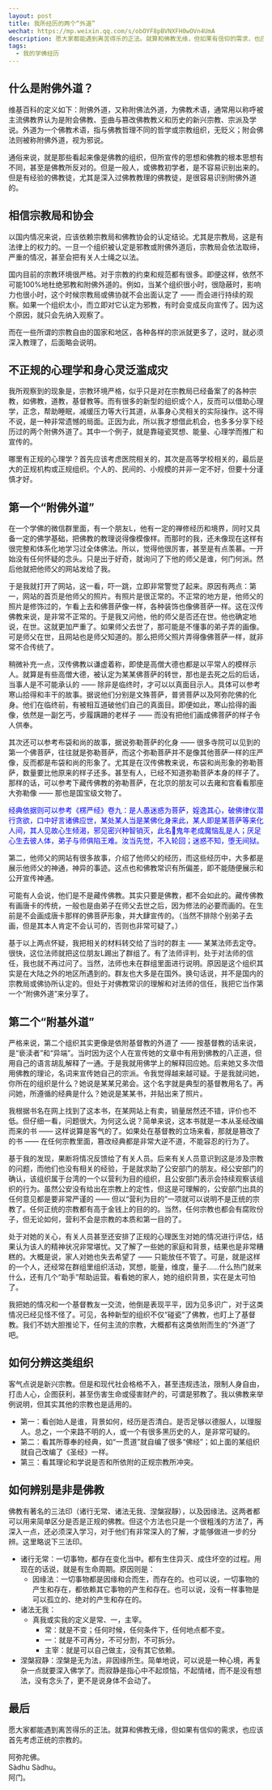 ```yaml
---
layout: post
title: 我所经历的两个“外道”
wechat: https://mp.weixin.qq.com/s/obOYF8pBVNXFH0wOVn4UmA
description: 愿大家都能遇到离苦得乐的正法。就算和佛教无缘，但如果有信仰的需求，也应该首先考虑正统的宗教的。阿弥陀佛 and 阿门。
tags:
  - 我的学佛经历
---
```


## 什么是附佛外道？

维基百科的定义如下：附佛外道，又称附佛法外道，为佛教术语，通常用以称呼被主流佛教界认为是附会佛教、歪曲与篡改佛教教义和历史的新兴宗教、宗派及学说。外道为一个佛教术语，指与佛教哲理不同的哲学或宗教组织，无贬义；附会佛法则被称附佛外道，视为邪说。

通俗来说，就是那些看起来像是佛教的组织，但所宣传的思想和佛教的根本思想有不同，甚至是佛教所反对的。但是一般人，或佛教初学者，是不容易识别出来的。但是有经验的佛教徒，尤其是深入过佛教教理的佛教徒，是很容易识别附佛外道的。

## 相信宗教局和协会

以国内情况来说，应该依赖宗教局和佛教协会的认定结论。尤其是宗教局，这是有法律上的权力的。一旦一个组织被认定是邪教或附佛外道后，宗教局会依法取缔，严重的情况，甚至会把有关人士绳之以法。

国内目前的宗教环境很严格。对于宗教的约束和规范都有很多。即便这样，依然不可能100%地杜绝邪教和附佛外道的。例如，当某个组织很小时，很隐蔽时，影响力也很小时，这个时候宗教局或佛协就不会出面认定了 —— 而会进行持续的观察。如果一个组织太小，而立即对它认定为邪教，有时会变成反向宣传了。因为这个原因，就只会先纳入观察了。

而在一些所谓的宗教自由的国家和地区，各种各样的宗派就更多了，这时，就必须深入教理了，后面略会说明。

## 不正规的心理学和身心灵泛滥成灾

我所观察到的现象是，宗教环境严格，似乎只是对在宗教局已经备案了的各种宗教，如佛教，道教，基督教等。而有很多的新型的组织或个人，反而可以借助心理学，正念，帮助睡眠，减缓压力等大行其道，从事身心灵相关的实际操作。这不得不说，是一种非常遗憾的局面。正因为此，所以我才想借此机会，也多多分享下经历过的两个附佛外道了。其中一个例子，就是靠碰瓷冥想、能量、心理学而推广和宣传的。

哪里有正规的心理学？首先应该考虑医院相关的，其次是高等学校相关的，最后是大的正规机构或正规组织。个人的、民间的、小规模的并非一定不好，但要十分谨慎才好。

## 第一个“附佛外道”

在一个学佛的微信群里面，有一个朋友L，他有一定的禅修经历和境界，同时又具备一定的佛学基础，把佛教的教理说得像模像样。而那时的我，还未像现在这样有很完整和体系化地学习过全体佛法。所以，觉得他很厉害，甚至是有点羡慕。一开始没有任何怀疑的念头。只是出于好奇，就询问了下他的师父是谁，何门何派。然后他就把他师父的网站发给了我。

于是我就打开了网站，这一看，吓一跳，立即非常警觉了起来。原因有两点：第一，网站的首页是他师父的照片。有照片是很正常的。不正常的地方是，他师父的照片是修饰过的，乍看上去和佛菩萨像一样，各种装饰也像佛菩萨一样。这在汉传佛教来说，是非常不正常的。于是我又问他，他的师父是否还在世。他也确定地说，在世。这就更加严重了。如果师父去世了，那可能是不懂事的弟子弄的画像。可是师父在世，且网站也是师父知道的。那么把师父照片弄得像佛菩萨一样，就非常不合传统了。

稍微补充一点，汉传佛教以谦虚着称，即使是高僧大德也都是以平常人的模样示人。就算是有些高僧大德，被认定为某某佛菩萨的转世，那也是去死之后的后话，当事人是不可能承认的 —— 除非是临终时，才可以以真面目示人。具体可以参考寒山拾得和丰干的故事。据说他们分别是文殊菩萨，普贤菩萨以及阿弥陀佛的化身。他们在临终前，有被相互道破他们自己的真面目。即便如此，寒山拾得的画像，依然是一副乞丐，步履蹒跚的老样子 —— 而没有把他们画成佛菩萨的样子令人供奉。

其次还可以参考布袋和尚的故事，据说弥勒菩萨的化身 —— 很多寺院可以见到的第一个佛菩萨，往往就是弥勒菩萨，而这个弥勒菩萨并不是像其他菩萨一样的庄严像，反而都是布袋和尚的形象了。尤其是在汉传佛教来说，布袋和尚形象的弥勒菩萨，数量要比他原来的样子还多。甚至有人，已经不知道弥勒菩萨本身的样子了。那样的话，可以参考下藏传佛教的弥勒菩萨，在北京的朋友可以去雍和宫看看那座大弥勒像 —— 那也是国宝级文物了。

<span style="color:blue">经典依据则可以参考《楞严经》卷九：是人愚迷惑为菩萨，婬逸其心，破佛律仪潜行贪欲，口中好言诸佛应世，某处某人当是某佛化身来此，某人即是某菩萨等来化人间，其人见故心生倾渴，邪见密兴种智销灭，此名𩲓鬼年老成魔恼乱是人；厌足心生去彼人体，弟子与师俱陷王难。汝当先觉，不入轮回；迷惑不知，堕无间狱。

第二，他师父的网站有很多故事，介绍了他师父的经历，而这些经历中，大多都是展示他师父的神通，神异的事迹。这点也和佛教常识有所偏差，即不能随便展示和公开宣传神通。

可能有人会说，他们是不是藏传佛教。其实只要是佛教，都不会如此的。藏传佛教有画唐卡的传统，一般也是由弟子在师父去世之后，因为修法的必要而画的。在生前是不会画成唐卡那样的佛菩萨形象，并大肆宣传的。（当然不排除个别弟子去画，但是其本人肯定不会认可的，否则也非常可疑了。）

基于以上两点怀疑，我把相关的材料转交给了当时的群主 —— 某某法师去定夺。很快，这位法师就把这位朋友L踢出了群组了。有了法师评判，处于对法师的信任，我也就不再过问了。当然，法师也未在群组里面进行说明。原因是这个组织其实是在大陆之外的地区所遇到的。群友也大多是在国外。换句话说，并不是国内的宗教局或佛协所认定的。但处于对佛教常识的理解和对法师的信任，我把它当作第一个“附佛外道”来分享了。

## 第二个“附基外道”

严格来说，第二个组织其实更像是依附基督教的外道了 —— 按基督教的话来说，是“亵渎者”和“异端”。当时因为这个人在宣传她的文章中有用到佛教的八正道，但用自己的语言胡乱解释了一通。于是我就用佛学上的解释回应她。后来她又多次借用佛教的理论，名词来宣传她自己的宗派。令我觉得越来越可疑。于是我就问她，你所在的组织是什么？她说是某某兄弟会。这个名字就是典型的基督教用名了。再问她，所遵循的经典是什么？她说是某某书，并贴出来了照片。

我根据书名在网上找到了这本书，在某网站上有卖，销量居然还不错，评价也不低。但仔细一看，问题很大。为何这么说？简单来说，这本书就是一本从圣经改编而来的书 —— 这样说算是客气的了。如果处在基督教的立场来看，那就是篡改了的书 —— 在任何宗教里面，篡改经典都是非常大逆不道，不能容忍的行为了。

基于我的发现，果断将情况反馈给了有关人员。后来有关人员意识到这是涉及宗教的问题，而他们也没有相关的经验，于是就求助了公安部门的朋友。经公安部门的确认，该组织属于台湾的一个以营利为目的组织，且公安部门表示会持续观察该组织的行为。虽然公安没有给出在宗教上的定性，但这是可理解的，公安部门出具的任何意见都是要非常严谨的 —— 但以“营利为目的”一项就可以说明不是正统的宗教了。任何正统的宗教都有高于金钱上的目的的。当然，任何宗教也都会有腐败份子，但无论如何，营利不会是宗教的本质和第一目的了。

处于对她的关心，有关人员甚至还安排了正规的心理医生对她的情况进行评估，结果认为该人的精神状况非常堪忧。又了解了一些她的家庭和背景，结果也是非常糟糕的。大概是说，家人对她也失去希望了 —— 只能放任不管了。可是，就是这样的一个人，还经常在群组里组织活动，冥想，能量，维度，量子……什么热门就来什么，还有几个“助手”帮助运营。看看她的家人，她的组织背景，实在是太可怕了。

我把她的情况和一个基督教友一交流，他倒是表现平平，因为见多识广，对于这类情况已经见怪不怪了。可见，各种新型的组织不仅“碰瓷”了佛教，也盯上了基督教。我们不妨大胆推论下，任何主流的宗教，大概都有这类依附而生的“外道”了吧。

## 如何分辨这类组织

客气点说是新兴宗教。但是和现代社会格格不入，甚至违规违法，限制人身自由，打击人心，企图获利，甚至伤害生命或侵害财产的，可谓是邪教了。我以佛教来举例说明，但其实其他的宗教也是适用的。

* 第一：看创始人是谁，背景如何，经历是否清白。是否足够以德服人，以理服人。总之，一个来路不明的人，或一个有很多黑历史的人，是非常可疑的。
* 第二：看其所尊奉的经典，如“一贯道”就自编了很多“佛经”；如上面的某组织就自己改编了《圣经》一样。
* 第三：看其理论和学说是否和所依附的正规宗教所冲突。

## 如何辨别是非是佛教

佛教有著名的三法印（诸行无常、诸法无我、涅槃寂靜），以及因缘法。这两者都可以用来简单区分是否是正规的佛教。但这个方法也只是一个很粗浅的方法了，再深入一点，还必须深入学习，对于他们有非常深入的了解，才能够做进一步的分辨。这里略说下三法印。

* 诸行无常：一切事物，都存在变化当中。都有生住异灭、成住坏空的过程。用现在的话说，就是有生命周期。原因则是：
  * 因缘法：一切事物都是因缘和合而生，而存在的。也可以说，一切事物的产生和存在，都依赖其它事物的产生和存在。也可以说，没有一样事物是可以孤立的、绝对的产生和存在的。
* 诸法无我：
  * 真我或实我的定义是常、一，主宰。
    * 常：就是不变；任何时候，任何条件下，任何地点都不变。
    * 一：就是不可再分，不可分割，不可拆分。
    * 主宰：就是可以自己做主，没有其它依赖。
* 涅槃寂静：涅槃是无为法，非因缘所生。简单地说，可以说是一种心境，再复杂一点就要深入佛学了。而寂静是指心中不起烦恼，不起情绪，而不是没有想法，没有念头了，更不是说身体不会动了。

## 最后

愿大家都能遇到离苦得乐的正法。就算和佛教无缘，但如果有信仰的需求，也应该首先考虑正统的宗教的。

阿弥陀佛。<br>
Sàdhu Sàdhu。<br>
阿门。

